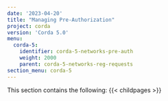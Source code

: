 ```yaml
---
date: '2023-04-20'
title: "Managing Pre-Authorization"
project: corda
version: 'Corda 5.0'
menu:
  corda-5:
    identifier: corda-5-networks-pre-auth
    weight: 2000
    parent: corda-5-networks-reg-requests
section_menu: corda-5
---
```

This section contains the following:
{{< childpages >}}